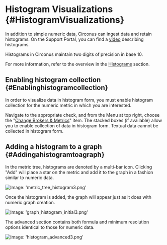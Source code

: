 # Histogram Visualizations {#HistogramVisualizations}
In addition to simple numeric data, Circonus can ingest data and retain histograms. On the Support Portal, you can find a [video](https://support.circonus.com/solution/articles/6000044550-video-all-about-histograms) describing histograms.

Histograms in Circonus maintain two digits of precision in base 10. 

For more information, refer to the overview in the [Histograms](/Visualization/Graphs/View/Histograms.md) section.


## Enabling histogram collection {#Enablinghistogramcollection}
In order to visualize data in histogram form, you must enable histogram collection for the numeric metric in which you are interested.

Navigate to the appropriate check, and from the Menu at top right, choose the "[Change Brokers & Metrics](/Data/Checks/Edit.md#ChangingMetrics)" item. The stacked boxes (if available) allow you to enable collection of data in histogram form. Textual data cannot be collected in histogram form.


## Adding a histogram to a graph {#Addingahistogramtoagraph}
In the metric tree, histograms are denoted by a multi-bar icon.  Clicking "Add" will place a star on the metric and add it to the graph in a fashion similar to numeric data.

![Image: 'metric_tree_histogram3.png'](/images/circonus/metric_tree_histogram3.png)

Once the histogram is added, the graph will appear just as it does with numeric graph creation.

![Image: 'graph_histogram_initial3.png'](/images/circonus/graph_histogram_initial3.png)

The advanced section contains both formula and minimum resolution options identical to those for numeric data.

![Image: 'histogram_advanced3.png'](/images/circonus/histogram_advanced3.png)

